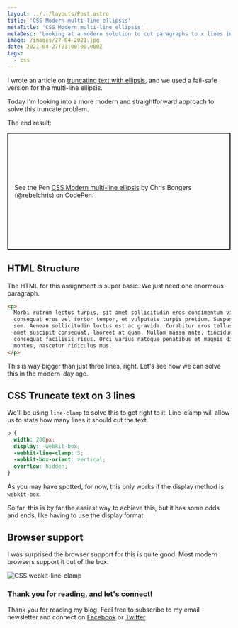 ```yaml
---
layout: ../../layouts/Post.astro
title: 'CSS Modern multi-line ellipsis'
metaTitle: 'CSS Modern multi-line ellipsis'
metaDesc: 'Looking at a modern solution to cut paragraphs to x lines in CSS'
image: /images/27-04-2021.jpg
date: 2021-04-27T03:00:00.000Z
tags:
  - css
---
```


I wrote an article on [truncating text with ellipsis](https://daily-dev-tips.com/posts/css-truncate-text-with-ellipsis/), and we used a fail-safe version for the multi-line ellipsis.

Today I'm looking into a more modern and straightforward approach to solve this truncate problem.

The end result:

<p class="codepen" data-height="265" data-theme-id="dark" data-default-tab="html,result" data-user="rebelchris" data-slug-hash="JjExdqO" style="height: 265px; box-sizing: border-box; display: flex; align-items: center; justify-content: center; border: 2px solid; margin: 1em 0; padding: 1em;" data-pen-title="CSS Modern multi-line ellipsis">
  <span>See the Pen <a href="https://codepen.io/rebelchris/pen/JjExdqO">
  CSS Modern multi-line ellipsis</a> by Chris Bongers (<a href="https://codepen.io/rebelchris">@rebelchris</a>)
  on <a href="https://codepen.io">CodePen</a>.</span>
</p>
<script async src="https://cpwebassets.codepen.io/assets/embed/ei.js"></script>

## HTML Structure

The HTML for this assignment is super basic. We just need one enormous paragraph.

```html
<p>
  Morbi rutrum lectus turpis, sit amet sollicitudin eros condimentum vitae. Integer
  consequat eros vel tortor tempor, et vulputate turpis pretium. Suspendisse vel metus
  sem. Aenean sollicitudin luctus est ac gravida. Curabitur eros tellus, scelerisque sit
  amet suscipit consequat, laoreet at quam. Nullam massa ante, tincidunt quis metus ut,
  consequat facilisis risus. Orci varius natoque penatibus et magnis dis parturient
  montes, nascetur ridiculus mus.
</p>
```

This is way bigger than just three lines, right.
Let's see how we can solve this in the modern-day age.

## CSS Truncate text on 3 lines

We'll be using `line-clamp` to solve this to get right to it.
Line-clamp will allow us to state how many lines it should cut the text.

```css
p {
  width: 200px;
  display: -webkit-box;
  -webkit-line-clamp: 3;
  -webkit-box-orient: vertical;
  overflow: hidden;
}
```

As you may have spotted, for now, this only works if the display method is `webkit-box`.

So far, this is by far the easiest way to achieve this, but it has some odds and ends, like having to use the display format.

## Browser support

I was surprised the browser support for this is quite good.
Most modern browsers support it out of the box.

![CSS webkit-line-clamp](https://caniuse.bitsofco.de/static/v1/mdn-css__properties__-webkit-line-clamp-1619253498523.png)

### Thank you for reading, and let's connect!

Thank you for reading my blog. Feel free to subscribe to my email newsletter and connect on [Facebook](https://www.facebook.com/DailyDevTipsBlog) or [Twitter](https://twitter.com/DailyDevTips1)
